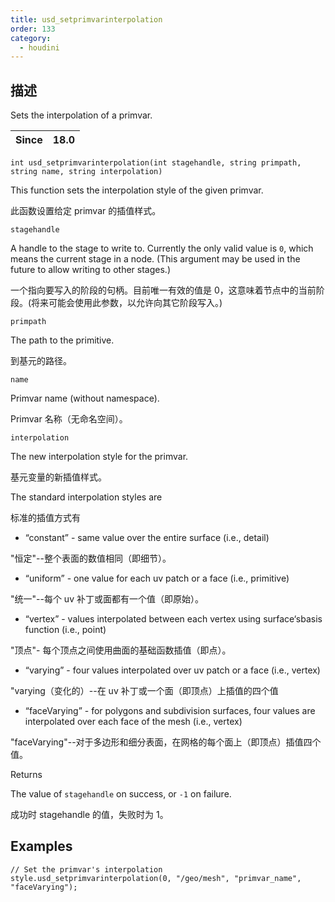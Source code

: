```yaml
---
title: usd_setprimvarinterpolation
order: 133
category:
  - houdini
---
```

    
## 描述

Sets the interpolation of a primvar.

| Since | 18.0 |
| ----- | ---- |

`int usd_setprimvarinterpolation(int stagehandle, string primpath, string name, string interpolation)`

This function sets the interpolation style of the given primvar.

此函数设置给定 primvar 的插值样式。

`stagehandle`

A handle to the stage to write to. Currently the only valid value is `0`,
which means the current stage in a node. (This argument may be used in the
future to allow writing to other stages.)

一个指向要写入的阶段的句柄。目前唯一有效的值是 0，这意味着节点中的当前阶段。(将来可能会使用此参数，以允许向其它阶段写入。)

`primpath`

The path to the primitive.

到基元的路径。

`name`

Primvar name (without namespace).

Primvar 名称（无命名空间）。

`interpolation`

The new interpolation style for the primvar.

基元变量的新插值样式。

The standard interpolation styles are

标准的插值方式有

- “constant” - same value over the entire surface (i.e., detail)

"恒定"--整个表面的数值相同（即细节）。

- “uniform” - one value for each uv patch or a face (i.e., primitive)

"统一"--每个 uv 补丁或面都有一个值（即原始）。

- “vertex” - values interpolated between each vertex using surface‘sbasis function (i.e., point)

"顶点"- 每个顶点之间使用曲面的基础函数插值（即点）。

- “varying” - four values interpolated over uv patch or a face (i.e., vertex)

"varying（变化的）--在 uv 补丁或一个面（即顶点）上插值的四个值

- “faceVarying” - for polygons and subdivision surfaces, four values are interpolated over each face of the mesh (i.e., vertex)

"faceVarying"--对于多边形和细分表面，在网格的每个面上（即顶点）插值四个值。

Returns

The value of `stagehandle` on success, or `-1` on failure.

成功时 stagehandle 的值，失败时为 1。

## Examples

    // Set the primvar's interpolation style.usd_setprimvarinterpolation(0, "/geo/mesh", "primvar_name", "faceVarying");
